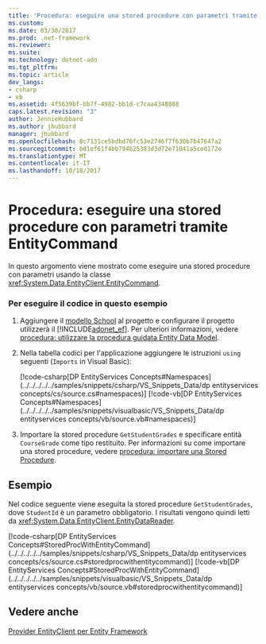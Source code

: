 ```yaml
---
title: 'Procedura: eseguire una stored procedure con parametri tramite EntityCommand'
ms.custom: 
ms.date: 03/30/2017
ms.prod: .net-framework
ms.reviewer: 
ms.suite: 
ms.technology: dotnet-ado
ms.tgt_pltfrm: 
ms.topic: article
dev_langs:
- csharp
- vb
ms.assetid: 4f5639bf-bb7f-4982-bb1d-c7caa4348888
caps.latest.revision: "3"
author: JennieHubbard
ms.author: jhubbard
manager: jhubbard
ms.openlocfilehash: 8c7131ce5bdbd76fc53e2746f7f630b7b47647a2
ms.sourcegitcommit: bd1ef61f4bb794b25383d3d72e71041a5ced172e
ms.translationtype: MT
ms.contentlocale: it-IT
ms.lasthandoff: 10/18/2017
---
```

# <a name="how-to-execute-a-parameterized-stored-procedure-using-entitycommand"></a>Procedura: eseguire una stored procedure con parametri tramite EntityCommand
In questo argomento viene mostrato come eseguire una stored procedure con parametri usando la classe <xref:System.Data.EntityClient.EntityCommand>.  
  
### <a name="to-run-the-code-in-this-example"></a>Per eseguire il codice in questo esempio  
  
1.  Aggiungere il [modello School](http://msdn.microsoft.com/en-us/859a9587-81ea-4a45-9bc0-f8d330e1adac) al progetto e configurare il progetto utilizzerà il [!INCLUDE[adonet_ef](../../../../../includes/adonet-ef-md.md)]. Per ulteriori informazioni, vedere [procedura: utilizzare la procedura guidata Entity Data Model](http://msdn.microsoft.com/en-us/dadb058a-c5d9-4c5c-8b01-28044112231d).  
  
2.  Nella tabella codici per l'applicazione aggiungere le istruzioni `using` seguenti (`Imports` in Visual Basic):  
  
     [!code-csharp[DP EntityServices Concepts#Namespaces](../../../../../samples/snippets/csharp/VS_Snippets_Data/dp entityservices concepts/cs/source.cs#namespaces)]
     [!code-vb[DP EntityServices Concepts#Namespaces](../../../../../samples/snippets/visualbasic/VS_Snippets_Data/dp entityservices concepts/vb/source.vb#namespaces)]  
  
3.  Importare la stored procedure `GetStudentGrades` e specificare entità `CourseGrade` come tipo restituito. Per informazioni su come importare una stored procedure, vedere [procedura: importare una Stored Procedure](http://msdn.microsoft.com/en-us/24e68bf4-bd6d-428d-bc35-92d7b8e3736d).  
  
## <a name="example"></a>Esempio  
 Nel codice seguente viene eseguita la stored procedure `GetStudentGrades`, dove `StudentId` è un parametro obbligatorio. I risultati vengono quindi letti da <xref:System.Data.EntityClient.EntityDataReader>.  
  
 [!code-csharp[DP EntityServices Concepts#StoredProcWithEntityCommand](../../../../../samples/snippets/csharp/VS_Snippets_Data/dp entityservices concepts/cs/source.cs#storedprocwithentitycommand)]
 [!code-vb[DP EntityServices Concepts#StoredProcWithEntityCommand](../../../../../samples/snippets/visualbasic/VS_Snippets_Data/dp entityservices concepts/vb/source.vb#storedprocwithentitycommand)]  
  
## <a name="see-also"></a>Vedere anche  
 [Provider EntityClient per Entity Framework](../../../../../docs/framework/data/adonet/ef/entityclient-provider-for-the-entity-framework.md)
